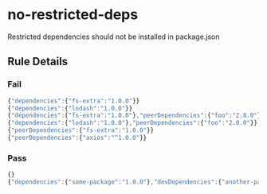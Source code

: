 <!-- prettier-ignore-start -->
# no-restricted-deps

Restricted dependencies should not be installed in package.json

## Rule Details

### Fail

```ts
{"dependencies":{"fs-extra":"1.0.0"}}
{"dependencies":{"lodash":"1.0.0"}}
{"dependencies":{"fs-extra":"1.0.0"},"peerDependencies":{"foo":"2.0.0"}}
{"dependencies":{"lodash":"1.0.0"},"peerDependencies":{"foo":"2.0.0"}}
{"peerDependencies":{"fs-extra":"1.0.0"}}
{"peerDependencies":{"axios":"^1.0.0"}}
```

### Pass

```ts
{}
{"dependencies":{"some-package":"1.0.0"},"devDependencies":{"another-package":"2.0.0"}}
```
<!-- prettier-ignore-end -->
